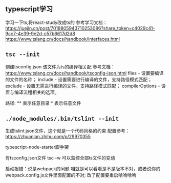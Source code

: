 ## typescript学习
学习一下ts,将react-study改成ts的
参考学习文档： https://juejin.cn/post/7018805943710253086?share_token=c4029c41-9cc7-4e39-9e2d-c57b6617d2d8
             https://www.tslang.cn/docs/handbook/interfaces.html
 
## `tsc --init` 
创建tsconfig.json 该文件为ts的编译相关配
参考文档： https://www.tslang.cn/docs/handbook/tsconfig-json.html
files - 设置要编译的文件的名称；
include - 设置需要进行编译的文件，支持路径模式匹配；
exclude - 设置无需进行编译的文件，支持路径模式匹配；
compilerOptions - 设置与编译流程相关的选项。

路径: ** 表示任意目录
      * 表示任意文件

## `./node_modules/.bin/tslint --init`
生成tslint.json文件，这个就是一个代码风格的约束 
配置参考：https://zhuanlan.zhihu.com/p/29970355

typescript-node-starter脚手架

有tsconfig.json文件 tsc -w 可以监控全部ts文件的变动

启动报错：说是webpack的问题 咱就是可以看看是不是版本不对，或者说你的webpack.config.js文件里面配置的不对; 改了配置要重启哈哈哈哈